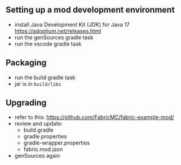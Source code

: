 ##

## Setting up a mod development environment

* install Java Development Kit (JDK) for Java 17 https://adoptium.net/releases.html
* run the genSources gradle task
* run the vscode gradle task

## Packaging

* run the build gradle task
* jar is in `build/libs`


## Upgrading

* refer to this: https://github.com/FabricMC/fabric-example-mod/
* review and update:
  * build.gradle
  * gradle.properties
  * gradle-wrapper.properties
  * fabric.mod.json
* genSources again
